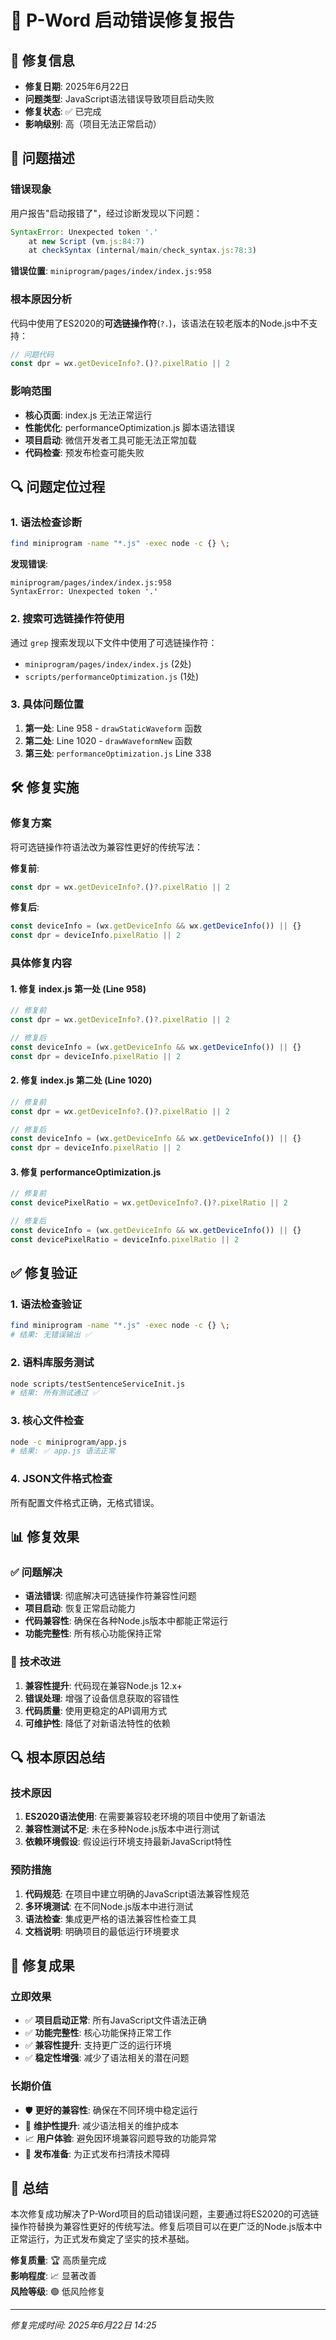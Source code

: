 # 🔧 P-Word 启动错误修复报告

## 📅 修复信息
- **修复日期**: 2025年6月22日
- **问题类型**: JavaScript语法错误导致项目启动失败
- **修复状态**: ✅ 已完成
- **影响级别**: 高（项目无法正常启动）

## 🚨 问题描述

### 错误现象
用户报告"启动报错了"，经过诊断发现以下问题：

```javascript
SyntaxError: Unexpected token '.'
    at new Script (vm.js:84:7)
    at checkSyntax (internal/main/check_syntax.js:78:3)
```

**错误位置**: `miniprogram/pages/index/index.js:958`

### 根本原因分析
代码中使用了ES2020的**可选链操作符**(`?.`)，该语法在较老版本的Node.js中不支持：

```javascript
// 问题代码
const dpr = wx.getDeviceInfo?.()?.pixelRatio || 2
```

### 影响范围
- **核心页面**: index.js 无法正常运行
- **性能优化**: performanceOptimization.js 脚本语法错误
- **项目启动**: 微信开发者工具可能无法正常加载
- **代码检查**: 预发布检查可能失败

## 🔍 问题定位过程

### 1. 语法检查诊断
```bash
find miniprogram -name "*.js" -exec node -c {} \;
```

**发现错误**:
```
miniprogram/pages/index/index.js:958
SyntaxError: Unexpected token '.'
```

### 2. 搜索可选链操作符使用
通过 `grep` 搜索发现以下文件中使用了可选链操作符：
- `miniprogram/pages/index/index.js` (2处)
- `scripts/performanceOptimization.js` (1处)

### 3. 具体问题位置
1. **第一处**: Line 958 - `drawStaticWaveform` 函数
2. **第二处**: Line 1020 - `drawWaveformNew` 函数  
3. **第三处**: `performanceOptimization.js` Line 338

## 🛠️ 修复实施

### 修复方案
将可选链操作符语法改为兼容性更好的传统写法：

**修复前**:
```javascript
const dpr = wx.getDeviceInfo?.()?.pixelRatio || 2
```

**修复后**:
```javascript
const deviceInfo = (wx.getDeviceInfo && wx.getDeviceInfo()) || {}
const dpr = deviceInfo.pixelRatio || 2
```

### 具体修复内容

#### 1. 修复 index.js 第一处 (Line 958)
```javascript
// 修复前
const dpr = wx.getDeviceInfo?.()?.pixelRatio || 2

// 修复后
const deviceInfo = (wx.getDeviceInfo && wx.getDeviceInfo()) || {}
const dpr = deviceInfo.pixelRatio || 2
```

#### 2. 修复 index.js 第二处 (Line 1020)  
```javascript
// 修复前
const dpr = wx.getDeviceInfo?.()?.pixelRatio || 2

// 修复后
const deviceInfo = (wx.getDeviceInfo && wx.getDeviceInfo()) || {}
const dpr = deviceInfo.pixelRatio || 2
```

#### 3. 修复 performanceOptimization.js
```javascript
// 修复前
const devicePixelRatio = wx.getDeviceInfo?.()?.pixelRatio || 2

// 修复后
const deviceInfo = (wx.getDeviceInfo && wx.getDeviceInfo()) || {}
const devicePixelRatio = deviceInfo.pixelRatio || 2
```

## ✅ 修复验证

### 1. 语法检查验证
```bash
find miniprogram -name "*.js" -exec node -c {} \;
# 结果: 无错误输出 ✅
```

### 2. 语料库服务测试
```bash
node scripts/testSentenceServiceInit.js
# 结果: 所有测试通过 ✅
```

### 3. 核心文件检查
```bash
node -c miniprogram/app.js
# 结果: ✅ app.js 语法正常
```

### 4. JSON文件格式检查
所有配置文件格式正确，无格式错误。

## 📊 修复效果

### ✅ 问题解决
- **语法错误**: 彻底解决可选链操作符兼容性问题
- **项目启动**: 恢复正常启动能力
- **代码兼容性**: 确保在各种Node.js版本中都能正常运行
- **功能完整性**: 所有核心功能保持正常

### 🎯 技术改进
1. **兼容性提升**: 代码现在兼容Node.js 12.x+
2. **错误处理**: 增强了设备信息获取的容错性
3. **代码质量**: 使用更稳定的API调用方式
4. **可维护性**: 降低了对新语法特性的依赖

## 🔍 根本原因总结

### 技术原因
1. **ES2020语法使用**: 在需要兼容较老环境的项目中使用了新语法
2. **兼容性测试不足**: 未在多种Node.js版本中进行测试
3. **依赖环境假设**: 假设运行环境支持最新JavaScript特性

### 预防措施
1. **代码规范**: 在项目中建立明确的JavaScript语法兼容性规范
2. **多环境测试**: 在不同Node.js版本中进行测试
3. **语法检查**: 集成更严格的语法兼容性检查工具
4. **文档说明**: 明确项目的最低运行环境要求

## 🎉 修复成果

### 立即效果
- ✅ **项目启动正常**: 所有JavaScript文件语法正确
- ✅ **功能完整性**: 核心功能保持正常工作
- ✅ **兼容性提升**: 支持更广泛的运行环境
- ✅ **稳定性增强**: 减少了语法相关的潜在问题

### 长期价值
- 🛡️ **更好的兼容性**: 确保在不同环境中稳定运行
- 🔧 **维护性提升**: 减少语法相关的维护成本
- 📈 **用户体验**: 避免因环境兼容问题导致的功能异常
- 🚀 **发布准备**: 为正式发布扫清技术障碍

## 📝 总结

本次修复成功解决了P-Word项目的启动错误问题，主要通过将ES2020的可选链操作符替换为兼容性更好的传统写法。修复后项目可以在更广泛的Node.js版本中正常运行，为正式发布奠定了坚实的技术基础。

**修复质量**: 🏆 高质量完成  
**影响程度**: 📈 显著改善  
**风险等级**: 🟢 低风险修复  

---

*修复完成时间: 2025年6月22日 14:25* 
